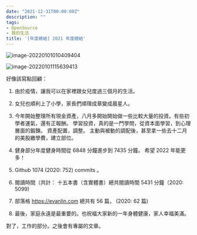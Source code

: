 ```yaml
---
date: "2021-12-31T00:00:00Z"
description: ""
tags:
- OpenSource
- 我的生活
title: '[年度總結] 2021 年度總結'
---
```


![image-20220101010409404](../images/2021/image-20220101010409404.png)

![image-20220101115639413](../images/2021/image-20220101115639413.png)



好像該寫點回顧：

1. 由於疫情，讓我可以在家裡跟女兒度過三個月的生活。

2. 女兒也順利上了小學，家長們順理成章變成晨星人。

3. 今年開始整理所有現金資產，八月多開始開始做一些比較大量的投資。有些初學者運氣，還有正報酬。 學習投資，真的是一門學問，從資本面學習，到心理層面的鍛鍊。 資產配置，調整。 主動與被動的調配後，甚至拿一些去十二月的美股繳學費，建立部位。

4. 健身部分年度健身時間從 6848 分鐘進步到 7435 分鐘。 希望 2022 年能更多！ 
5. Github 1074 (2020: 752) commits 。
6. 閱讀時間（共計： 十五本書（含實體書）總共閱讀時間 5431 分鐘（2020: 5099)
7. 部落格 https://evanlin.com 總共有 56 篇， (2020: 62 篇)
8. 最後，家庭永遠是最重要的。也祝福大家新的一年身體健康，家人幸福美滿。



對了，工作的部分。之後會有專屬的文章。

